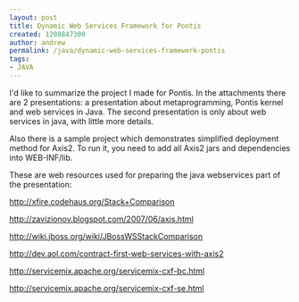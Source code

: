 ```yaml
---
layout: post
title: Dynamic Web Services Framework for Pontis
created: 1208847300
author: andrew
permalink: /java/dynamic-web-services-framework-pontis
tags:
- JAVA
---
```

<p>I'd like to summarize the project I made for Pontis. In the attachments there are 2 presentations: a presentation about metaprogramming, Pontis kernel and web services in Java. The second presentation is only about web services in java, with little more details.</p><p>Also there is a sample project which demonstrates simplified deployment method for Axis2. To run it, you need to add all Axis2 jars and dependencies into WEB-INF/lib.</p><p>These are web resources used for preparing the java webservices part of the presentation:</p><p><a href="http://xfire.codehaus.org/Stack+Comparison" title="http://xfire.codehaus.org/Stack+Comparison">http://xfire.codehaus.org/Stack+Comparison</a></p><p><a href="http://zavizionov.blogspot.com/2007/06/axis.html" title="http://zavizionov.blogspot.com/2007/06/axis.html">http://zavizionov.blogspot.com/2007/06/axis.html</a></p><p><a href="http://wiki.jboss.org/wiki/JBossWSStackComparison" title="http://wiki.jboss.org/wiki/JBossWSStackComparison">http://wiki.jboss.org/wiki/JBossWSStackComparison</a></p><p><a href="http://dev.aol.com/contract-first-web-services-with-axis2" title="http://dev.aol.com/contract-first-web-services-with-axis2">http://dev.aol.com/contract-first-web-services-with-axis2</a></p><p><a href="http://servicemix.apache.org/servicemix-cxf-bc.html" title="http://servicemix.apache.org/servicemix-cxf-bc.html">http://servicemix.apache.org/servicemix-cxf-bc.html</a></p><p><a href="http://servicemix.apache.org/servicemix-cxf-se.html" title="http://servicemix.apache.org/servicemix-cxf-se.html">http://servicemix.apache.org/servicemix-cxf-se.html</a></p>
